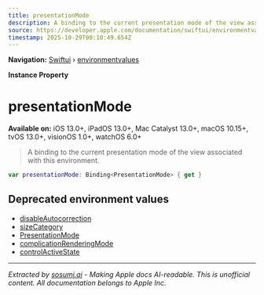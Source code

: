 ```yaml
---
title: presentationMode
description: A binding to the current presentation mode of the view associated with this environment.
source: https://developer.apple.com/documentation/swiftui/environmentvalues/presentationmode
timestamp: 2025-10-29T00:10:49.654Z
---
```


**Navigation:** [Swiftui](/documentation/swiftui) › [environmentvalues](/documentation/swiftui/environmentvalues)

**Instance Property**

# presentationMode

**Available on:** iOS 13.0+, iPadOS 13.0+, Mac Catalyst 13.0+, macOS 10.15+, tvOS 13.0+, visionOS 1.0+, watchOS 6.0+

> A binding to the current presentation mode of the view associated with this environment.

```swift
var presentationMode: Binding<PresentationMode> { get }
```

## Deprecated environment values

- [disableAutocorrection](/documentation/swiftui/environmentvalues/disableautocorrection)
- [sizeCategory](/documentation/swiftui/environmentvalues/sizecategory)
- [PresentationMode](/documentation/swiftui/presentationmode)
- [complicationRenderingMode](/documentation/swiftui/environmentvalues/complicationrenderingmode)
- [controlActiveState](/documentation/swiftui/environmentvalues/controlactivestate)

---

*Extracted by [sosumi.ai](https://sosumi.ai) - Making Apple docs AI-readable.*
*This is unofficial content. All documentation belongs to Apple Inc.*

